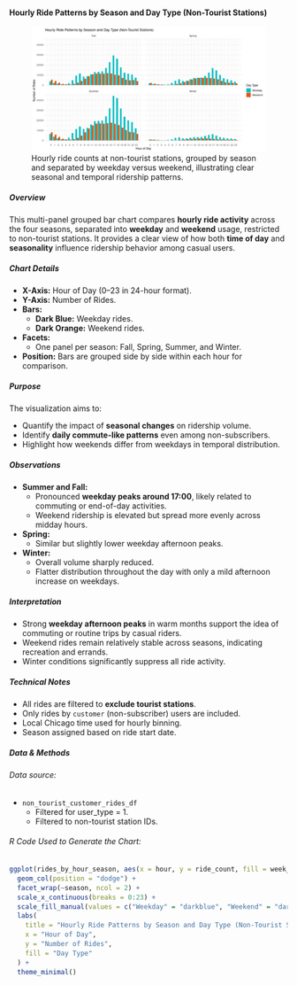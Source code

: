 #### Hourly Ride Patterns by Season and Day Type (Non-Tourist Stations)

<figure class="float-right">
  <a href="../images/Non-Tourist_Hourly_Ride_Patterns_by_Season_and_Day_type.png" target="_blank" title="Select image to open full sized chart">
  <img src="../images/thumbnails/Non-Tourist_Hourly_Ride_Patterns_by_Season_and_Day_type.png" alt="Grouped bar charts showing hourly ride counts split by season (Fall, Spring, Summer, Winter) and further divided into Weekday and Weekend rides. Strong afternoon peaks on weekdays in Summer and Fall, flatter distributions on weekends and in Winter.">
  </a>
  <figcaption>
    Hourly ride counts at non-tourist stations, grouped by season and separated by weekday versus weekend, illustrating clear seasonal and temporal ridership patterns.
  </figcaption>
</figure>

##### Overview

This multi-panel grouped bar chart compares **hourly ride activity** across the four seasons, separated into **weekday** and **weekend** usage, restricted to non-tourist stations. It provides a clear view of how both **time of day** and **seasonality** influence ridership behavior among casual users.

##### Chart Details

- **X-Axis:** Hour of Day (0–23 in 24-hour format).
- **Y-Axis:** Number of Rides.
- **Bars:**
  - **Dark Blue:** Weekday rides.
  - **Dark Orange:** Weekend rides.
- **Facets:**
  - One panel per season: Fall, Spring, Summer, and Winter.
- **Position:** Bars are grouped side by side within each hour for comparison.

##### Purpose

The visualization aims to:

-   Quantify the impact of **seasonal changes** on ridership volume.
-   Identify **daily commute-like patterns** even among non-subscribers.
-   Highlight how weekends differ from weekdays in temporal distribution.

##### Observations

- **Summer and Fall:**
  - Pronounced **weekday peaks around 17:00**, likely related to commuting or end-of-day activities.
  - Weekend ridership is elevated but spread more evenly across midday hours.
- **Spring:**
  - Similar but slightly lower weekday afternoon peaks.
- **Winter:**
  - Overall volume sharply reduced.
  - Flatter distribution throughout the day with only a mild afternoon increase on weekdays.

##### Interpretation

- Strong **weekday afternoon peaks** in warm months support the idea of commuting or routine trips by casual riders.
- Weekend rides remain relatively stable across seasons, indicating recreation and errands.
- Winter conditions significantly suppress all ride activity.

##### Technical Notes

- All rides are filtered to **exclude tourist stations**.
- Only rides by `customer` (non-subscriber) users are included.
- Local Chicago time used for hourly binning.
- Season assigned based on ride start date.

##### Data & Methods

###### Data source:

- `non_tourist_customer_rides_df`
  - Filtered for user_type = 1.
  - Filtered to non-tourist station IDs.

###### R Code Used to Generate the Chart:

```R
ggplot(rides_by_hour_season, aes(x = hour, y = ride_count, fill = week_part)) +
  geom_col(position = "dodge") +
  facet_wrap(~season, ncol = 2) +
  scale_x_continuous(breaks = 0:23) +
  scale_fill_manual(values = c("Weekday" = "darkblue", "Weekend" = "darkorange")) +
  labs(
    title = "Hourly Ride Patterns by Season and Day Type (Non-Tourist Stations)",
    x = "Hour of Day",
    y = "Number of Rides",
    fill = "Day Type"
  ) +
  theme_minimal()
```

<br style="clear: both;"></br>

